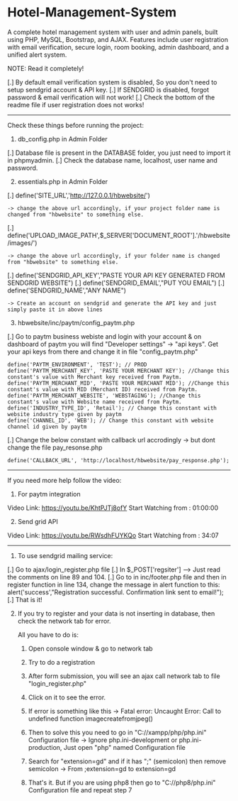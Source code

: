 # Hotel-Management-System
A complete hotel management system with user and admin panels, built using PHP, MySQL, Bootstrap, and AJAX. Features include user registration with email verification, secure login, room booking, admin dashboard, and a unified alert system.

NOTE: Read it completely!

  [.] By default email verification system is disabled, So you don't need to setup sendgrid account & API key.
  [.] If SENDGRID is disabled, forgot password & email verification will not work!
  [.] Check the bottom of the readme file if user registration does not works!



-----------------------------------------------------

Check these things before running the project:

1. db_config.php in Admin Folder

  [.] Database file is present in the DATABASE folder, you just need to import it in phpmyadmin.
  [.] Check the database name, localhost, user name and password.


2. essentials.php in Admin Folder

  [.] define('SITE_URL','http://127.0.0.1/hbwebsite/')

    -> change the above url accordingly, if your project folder name is changed from "hbwebsite" to something else.

  [.] define('UPLOAD_IMAGE_PATH',$_SERVER['DOCUMENT_ROOT'].'/hbwebsite/images/')

    -> change the above url accordingly, if your folder name is changed from "hbwebsite" to something else.

  [.] define('SENDGRID_API_KEY',"PASTE YOUR API KEY GENERATED FROM SENDGRID WEBSITE")
  [.] define('SENDGRID_EMAIL',"PUT YOU EMAIL")
  [.] define('SENDGRID_NAME',"ANY NAME") 

    -> Create an account on sendgrid and generate the API key and just simply paste it in above lines


3. hbwebsite/inc/paytm/config_paytm.php

  [.] Go to paytm business webiste and login with your account 
      & on dashboard of paytm you will find "Developer settings" -> "api keys".
      Get your api keys from there and change it in file "config_paytm.php"

    define('PAYTM_ENVIRONMENT', 'TEST'); // PROD
    define('PAYTM_MERCHANT_KEY', 'PASTE YOUR MERCHANT KEY'); //Change this constant's value with Merchant key received from Paytm.
    define('PAYTM_MERCHANT_MID', 'PASTE YOUR MERCHANT MID'); //Change this constant's value with MID (Merchant ID) received from Paytm.
    define('PAYTM_MERCHANT_WEBSITE', 'WEBSTAGING'); //Change this constant's value with Website name received from Paytm.
    define('INDUSTRY_TYPE_ID', 'Retail'); // Change this constant with website industry type given by paytm
    define('CHANNEL_ID', 'WEB'); // Change this constant with website channel id given by paytm
	
  [.] Change the below constant with callback url accrodingly -> but dont change the file pay_resonse.php

    define('CALLBACK_URL', 'http://localhost/hbwebsite/pay_response.php'); 



------------------------------------------

If you need more help follow the video:

1. For paytm integration

  Video Link: https://youtu.be/KhtPJTj8ofY
  Start Watching from : 01:00:00 

2. Send grid API

  Video Link: https://youtu.be/RWsdhFUYKQo
  Start Watching from : 34:07 

----------------------------------


1. To use sendgrid mailing service:

  [.] Go to ajax/login_register.php file
  [.] In $_POST['regsiter'] --> Just read the comments on line 89 and 104.
  [.] Go to in inc/footer.php file and then in register function in line 134, change the message in alert function to this:
          alert('success',"Registration successful. Confirmation link sent to email!");
  [.] That is it!


2. If you try to register and your data is not inserting in database, then check the network tab for error.

    All you have to do is:
    1. Open console window & go to network tab
    2. Try to do a registration
    3. After form submission, you will see an ajax call network tab to file "login_register.php"
    4. Click on it to see the error.
    
    5. If error is something like this -> Fatal error: Uncaught Error: Call to undefined function imagecreatefromjpeg()
    6. Then to solve this you need to go in "C://xampp/php/php.ini" Configuration file
        -> Ignore php.ini-development or php.ini-production, Just open "php" named Configuration file
    7. Search for "extension=gd" and if it has ";" (semicolon) then remove semicolon 
        -> From ;extension=gd to extension=gd
    
    8. That's it. But if you are using php8 then go to "C://php8/php.ini" Configuration file and repeat step 7

